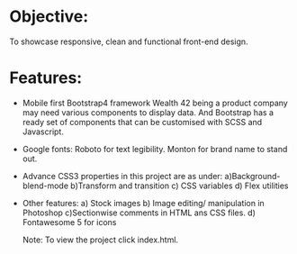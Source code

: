 # Objective:
To showcase responsive, clean and functional front-end design.
# Features:
  - Mobile first Bootstrap4 framework
  Wealth 42 being a product company may need various components to display data.
  And Bootstrap has a ready set of components that can be customised with SCSS and Javascript.
  - Google fonts:
  Roboto for text legibility.
  Monton for brand name to stand out.
  - Advance CSS3 properties in this project are as under:
  a)Background-blend-mode
  b)Transform and transition
  c) CSS variables
 d) Flex utilities
- Other features:
 a) Stock images 
 b) Image editing/ manipulation in Photoshop
 c)Sectionwise comments in HTML ans CSS files.
 d) Fontawesome 5 for icons 

    Note: To view the project click index.html.
 
 
